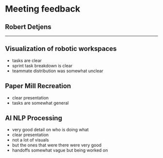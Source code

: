 # Meeting feedback

## Robert Detjens

---

## Visualization of robotic workspaces

- tasks are clear
- sprint task breakdown is clear
- teammate distribution was somewhat unclear

## Paper Mill Recreation

- clear presentation
- tasks are somewhat general

## AI NLP Processing

- very good detail on who is doing what
- clear presentation
- not a lot of visuals
- but the ones that were there were very good
- handoffs somewhat vague but being worked on
